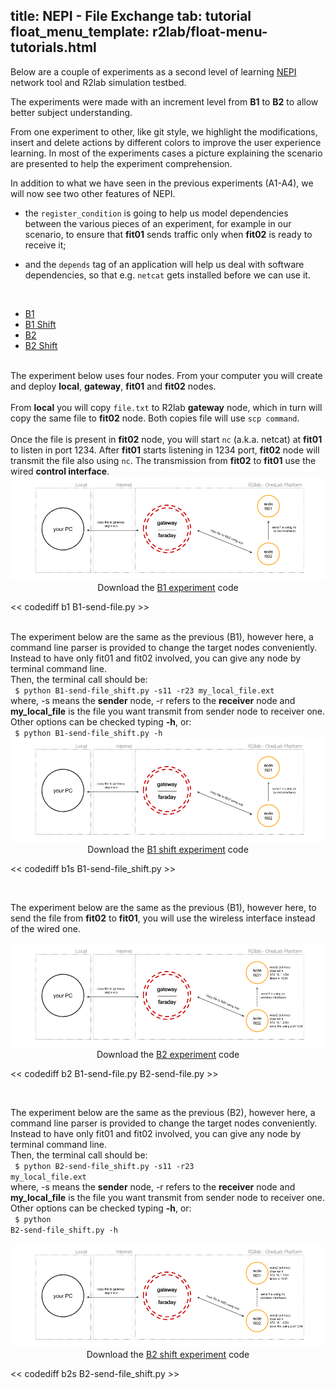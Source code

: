 title: NEPI - File Exchange
tab: tutorial
float_menu_template: r2lab/float-menu-tutorials.html
---

<script src="/assets/js/diff.js"></script>
<script src="/assets/r2lab/r2lab-diff.js"></script>
<style>@import url("/assets/r2lab/r2lab-diff.css")</style>

Below are a couple of experiments as a second level of learning
[NEPI](http://nepi.inria.fr/Install/WebHome) network tool and R2lab
simulation testbed.

The experiments were made with an increment level from **B1** to
**B2** to allow better subject understanding.

From one experiment to other, like git style, we highlight the
modifications, insert and delete actions by different colors to
improve the user experience learning. In most of the experiments cases
a picture explaining the scenario are presented to help the experiment
comprehension.

In addition to what we have seen in the previous experiments (A1-A4), we will now see two other features of NEPI.

* the `register_condition` is going to help us model dependencies
  between the various pieces of an experiment, for example in our
  scenario, to ensure that **fit01** sends traffic only when **fit02**
  is ready to receive it;

* and the `depends` tag of an application will help us deal with
  software dependencies, so that e.g. `netcat` gets installed before
  we can use it.

<br/>

<ul id="myTabs" class="nav nav-tabs" role="tablist">
  <li role="presentation" class="active">
    <a href="#B1" id="B1-tab" role="tab" data-toggle="tab" aria-controls="B1" aria-expanded="true">B1</a>
  </li>
  <li role="presentation" class="">
    <a href="#B1-shift" role="tab" id="B1-shift-tab" data-toggle="tab" aria-controls="B1-shift" aria-expanded="false">B1 Shift</a>
  </li>
  <li role="presentation" class="">
    <a href="#B2" role="tab" id="B2-tab" data-toggle="tab" aria-controls="B2" aria-expanded="false">B2</a>
  </li>
  <li role="presentation" class="">
    <a href="#B2-shift" role="tab" id="B2-shift-tab" data-toggle="tab" aria-controls="B2-shift" aria-expanded="false">B2 Shift</a>
  </li>
</ul>

<div id="contents" class="tab-content">

<!------------ B1 ------------>
<div role="tabpanel" class="tab-pane fade active in" id="B1" aria-labelledby="home-tab">
  <br/>
  The experiment below uses four nodes. From your computer you will
  create and deploy <strong>local</strong>, <strong>gateway</strong>,
  <strong>fit01</strong> and <strong>fit02</strong> nodes.
  <br/><br/>
  From <strong>local</strong> you will copy <code>file.txt</code> to
  R2lab <strong>gateway</strong> node, which in turn will copy the same
  file to <strong>fit02</strong> node. Both copies file will use
  <code>scp command</code>.
  <br/><br/>
  Once the file is present in <strong>fit02</strong> node, you will
  start <code>nc</code> (a.k.a. netcat) at <strong>fit01</strong> to
  listen in port 1234.  After <strong>fit01</strong> starts listening
  in 1234 port, <strong>fit02</strong> node will transmit the file
  also using <code>nc</code>.  The transmission from
  <strong>fit02</strong> to <strong>fit01</strong> use the wired
  <strong>control interface</strong>.

  <center>
    <img src="/assets/img/B1.png" alt="b1"><br/>
    Download the <a href="/code/B1-send-file.py" download target="_blank">B1 experiment</a> code
  </center>

<< codediff b1 B1-send-file.py >>
</div>

<!------------ B1 Shift ------------>
<div role="tabpanel" class="tab-pane fade active in" id="B1-shift" aria-labelledby="home-tab">
  <br/>
  The experiment below are the same as the previous (B1), however here,
  a command line parser is provided to change the target nodes conveniently.
  Instead to have only fit01 and fit02 involved, you can give any node by terminal command line.
  <br>
  Then, the terminal call should be:<br>
  <code> $ python B1-send-file_shift.py -s11 -r23 my_local_file.ext </code><br>
  where, -s means the <b>sender</b> node, -r refers to the <b>receiver</b> node and <b>my_local_file</b> is the file you want
  transmit from sender node to receiver one.
  <br>
  Other options can be checked typing <b>-h</b>, or:<br>
  <code> $ python B1-send-file_shift.py -h </code><br>

  <center>
    <img src="/assets/img/B1.png" alt="b1"><br/>
    Download the <a href="/code/B1-send-file_shift.py" download target="_blank">B1 shift experiment</a> code
  </center>

<< codediff b1s B1-send-file_shift.py >>
</div>

<!------------ B2 ------------>
<div role="tabpanel" class="tab-pane fade" id="B2" aria-labelledby="profile-tab">
  <br/>

  The experiment below are the same as the previous (B1), however here,
  to send the file from <strong>fit02</strong> to
  <strong>fit01</strong>, you will use the wireless interface instead of
  the wired one.

  <center>
    <img src="/assets/img/B2.png" alt="b2"><br/>
    Download the <a href="/code/B2-send-file.py" download target="_blank">B2 experiment</a> code
  </center>

<< codediff b2 B1-send-file.py B2-send-file.py >>
</div>

<!------------ B2 Shift------------>
<div role="tabpanel" class="tab-pane fade" id="B2-shift" aria-labelledby="profile-tab">
  <br/>

  The experiment below are the same as the previous (B2), however here,
  a command line parser is provided to change the target nodes conveniently.
  Instead to have only fit01 and fit02 involved, you can give any node by terminal command line.
  <br>
  Then, the terminal call should be:<br>
  <code> $ python B2-send-file_shift.py -s11 -r23 my_local_file.ext </code><br>
  where, -s means the <b>sender</b> node, -r refers to the <b>receiver</b> node and <b>my_local_file</b> is the file you want
  transmit from sender node to receiver one.
  <br>
  Other options can be checked typing <b>-h</b>, or:<br>
  <code> $ python B2-send-file_shift.py -h </code><br>

  <center>
    <img src="/assets/img/B2.png" alt="b2"><br/>
    Download the <a href="/code/B2-send-file_shift.py" download target="_blank">B2 shift experiment</a> code
  </center>

<< codediff b2s B2-send-file_shift.py >>
</div>

</div> <!-- end div contents -->
